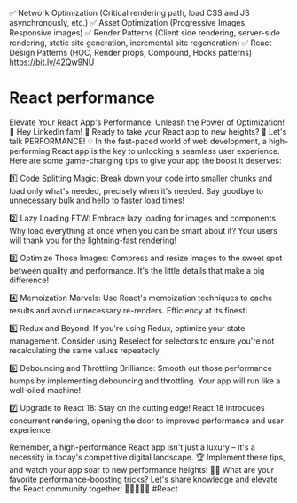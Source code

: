 ✅ Network Optimization (Critical rendering path, load CSS and JS asynchronously, etc.)
✅ Asset Optimization (Progressive Images, Responsive images)
✅ Render Patterns (Client side rendering, server-side rendering, static site generation, incremental site regeneration)
✅ React Design Patterns (HOC, Render props, Compound, Hooks patterns) https://bit.ly/42Qw9NU


# React performance

 Elevate Your React App's Performance: Unleash the Power of Optimization! 🚀
Hey LinkedIn fam! 👋 Ready to take your React app to new heights? 🚀 Let's talk PERFORMANCE! 💡
In the fast-paced world of web development, a high-performing React app is the key to unlocking a seamless user experience. Here are some game-changing tips to give your app the boost it deserves:

1️⃣ Code Splitting Magic: Break down your code into smaller chunks and load only what's needed, precisely when it's needed. Say goodbye to unnecessary bulk and hello to faster load times!

2️⃣ Lazy Loading FTW: Embrace lazy loading for images and components. Why load everything at once when you can be smart about it? Your users will thank you for the lightning-fast rendering!

3️⃣ Optimize Those Images: Compress and resize images to the sweet spot between quality and performance. It's the little details that make a big difference!

4️⃣ Memoization Marvels: Use React's memoization techniques to cache results and avoid unnecessary re-renders. Efficiency at its finest!

5️⃣ Redux and Beyond: If you're using Redux, optimize your state management. Consider using Reselect for selectors to ensure you're not recalculating the same values repeatedly.

6️⃣ Debouncing and Throttling Brilliance: Smooth out those performance bumps by implementing debouncing and throttling. Your app will run like a well-oiled machine!

7️⃣ Upgrade to React 18: Stay on the cutting edge! React 18 introduces concurrent rendering, opening the door to improved performance and user experience.

Remember, a high-performance React app isn't just a luxury – it's a necessity in today's competitive digital landscape. 🏆 Implement these tips, and watch your app soar to new performance heights! 💪✨
What are your favorite performance-boosting tricks? Let's share knowledge and elevate the React community together! 🚀👩‍💻👨‍💻 #React